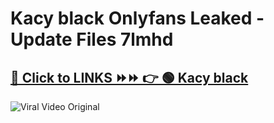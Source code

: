
 # Kacy black Onlyfans Leaked - Update Files 7lmhd

## <h2><a href="https://clipsfans.com/Kacy_black&ref=git">🔗 Click to LINKS ⏩⏩ 👉 🟢 Kacy black </a></h2>

<a href="https://clipsfans.com/Kacy_black&ref=git" rel="nofollow" data-target="animated-image.originalLink"><img src="https://i.ibb.co.com/xMMVF88/686577567.gif" alt="Viral Video Original" style="max-width: 100%; display: inline-block;" data-target="animated-image.originalImage"></a>

